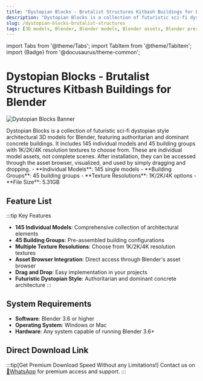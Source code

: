 ```yaml
---
title: "Dystopian Blocks - Brutalist Structures Kitbash Buildings for Blender"
description: "Dystopian Blocks is a collection of futuristic sci-fi dystopian style architectural 3D models for Blender, featuring 145 individual models and 45 building groups with 1K/2K/4K resolution textures."
slug: /dystopian-blocks-brutalist-structures
tags: [3D models, Blender, Blender models, Blender assets, Blender presets, architectural models, building models]
---
```


import Tabs from '@theme/Tabs';
import TabItem from '@theme/TabItem';
import {Badge} from '@docusaurus/theme-common';

# Dystopian Blocks - Brutalist Structures Kitbash Buildings for Blender

![Dystopian Blocks Banner](https://www.gfxcamp.com/wp-content/uploads/2025/09/Dystopian-Blocks-Brutalist-Structures-Kitbash-Buildings.jpg)

<Tabs>
<TabItem value="overview" label="Overview" default>
Dystopian Blocks is a collection of futuristic sci-fi dystopian style architectural 3D models for Blender, featuring authoritarian and dominant concrete buildings. It includes 145 individual models and 45 building groups with 1K/2K/4K resolution textures to choose from. These are individual model assets, not complete scenes. After installation, they can be accessed through the asset browser, visualized, and used by simply dragging and dropping.
</TabItem>
<TabItem value="specifications" label="Specifications">
- **Individual Models**: 145 single models
- **Building Groups**: 45 building groups
- **Texture Resolutions**: 1K/2K/4K options
- **File Size**: 5.31GB
</TabItem>
</Tabs>

## Feature List

:::tip Key Features
- **145 Individual Models**: Comprehensive collection of architectural elements
- **45 Building Groups**: Pre-assembled building configurations
- **Multiple Texture Resolutions**: Choose from 1K/2K/4K resolution textures
- **Asset Browser Integration**: Direct access through Blender's asset browser
- **Drag and Drop**: Easy implementation in your projects
- **Futuristic Dystopian Style**: Authoritarian and dominant concrete architecture
:::

## System Requirements

- **Software**: Blender 3.6 or higher
- **Operating System**: Windows or Mac
- **Hardware**: Any system capable of running Blender 3.6+

## Direct Download Link
:::tip[Get Premium Download Speed Without any Limitations!]
Contact us on [💬WhatsApp](https://wa.me/+8613237610083) for premium  access and support.
:::